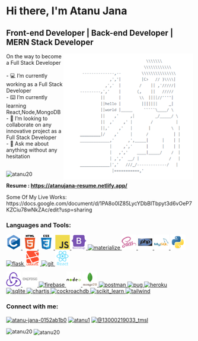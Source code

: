 

# Hi there, I'm Atanu Jana

## Front-end Developer | Back-end Developer | MERN Stack Developer
<img align="right" src="https://github.com/atanu20/image-upload-using-react-node-mysql/blob/master/helloworld.png" width="350">
On the way to become a Full Stack Developer
<br>

<br>
- 💻 I’m currently working as a Full Stack Developer <br>
- ⌨️ I’m currently learning React,Node,MongoDB   <br>
- 👯 I’m looking to collaborate on any innovative project as a Full Stack Developer   <br>
- 💬 Ask me about anything without any hesitation <br>
<br>
<p align="left"> <img src="https://komarev.com/ghpvc/?username=atanu20&label=Profile%20views&color=0e75b6&style=flat" alt="atanu20" /> </p>

 
<b>Resume :  https://atanujana-resume.netlify.app/ </b>
<p>Some Of My Live Works: https://docs.google.com/document/d/1PA8o0IZ85LycYDbBlTbpyt3d6vOeP7KZCiu78wNkZAc/edit?usp=sharing </p>


<h3 align="left">Languages and Tools:</h3>
<p align="left">

 <a href="https://www.cprogramming.com/" target="_blank"> <img src="https://raw.githubusercontent.com/devicons/devicon/master/icons/c/c-original.svg" alt="c" width="40" height="40"/> </a> <a href="https://www.w3.org/html/" target="_blank"> <img src="https://raw.githubusercontent.com/devicons/devicon/master/icons/html5/html5-original-wordmark.svg" alt="html5" width="40" height="40"/> </a> <a href="https://www.w3schools.com/css/" target="_blank"> <img src="https://raw.githubusercontent.com/devicons/devicon/master/icons/css3/css3-original-wordmark.svg" alt="css3" width="40" height="40"/> </a> 
  <a href="https://developer.mozilla.org/en-US/docs/Web/JavaScript" target="_blank"> <img src="https://raw.githubusercontent.com/devicons/devicon/master/icons/javascript/javascript-original.svg" alt="javascript" width="40" height="40"/> </a>
<a href="https://getbootstrap.com" target="_blank"> <img src="https://raw.githubusercontent.com/devicons/devicon/master/icons/bootstrap/bootstrap-plain-wordmark.svg" alt="bootstrap" width="40" height="40"/> </a>  <a href="https://materializecss.com/" target="_blank"> <img src="https://raw.githubusercontent.com/prplx/svg-logos/5585531d45d294869c4eaab4d7cf2e9c167710a9/svg/materialize.svg" alt="materialize" width="40" height="40"/> </a>
 <a href="https://sass-lang.com" target="_blank"> <img src="https://raw.githubusercontent.com/devicons/devicon/master/icons/sass/sass-original.svg" alt="sass" width="40" height="40"/> </a>  <a href="https://www.php.net" target="_blank"> 
  <img src="https://raw.githubusercontent.com/devicons/devicon/master/icons/php/php-original.svg" alt="php" width="40" height="40"/> </a>
  <a href="https://www.mysql.com/" target="_blank"> <img src="https://raw.githubusercontent.com/devicons/devicon/master/icons/mysql/mysql-original-wordmark.svg" alt="mysql" width="40" height="40"/> </a>  <a href="https://www.python.org" target="_blank"> <img src="https://raw.githubusercontent.com/devicons/devicon/master/icons/python/python-original.svg" alt="python" width="40" height="40"/> </a>
  <a href="https://flask.palletsprojects.com/" target="_blank"> <img src="https://www.vectorlogo.zone/logos/pocoo_flask/pocoo_flask-icon.svg" alt="flask" width="40" height="40"/> </a>
 <a href="https://laravel.com/" target="_blank"> <img src="https://raw.githubusercontent.com/devicons/devicon/master/icons/laravel/laravel-plain-wordmark.svg" alt="laravel" width="40" height="40"/> </a>
 <a href="https://git-scm.com/" target="_blank"> <img src="https://www.vectorlogo.zone/logos/git-scm/git-scm-icon.svg" alt="git" width="40" height="40"/> </a> <a href="https://reactjs.org/" target="_blank"> <img src="https://raw.githubusercontent.com/devicons/devicon/master/icons/react/react-original-wordmark.svg" alt="react" width="40" height="40"/> </a>
  <br>
<!--   <a href="https://reactnative.dev/" target="_blank"> <img src="https://reactnative.dev/img/header_logo.svg" alt="reactnative" width="40" height="40"/> </a> -->
  <a href="https://redux.js.org" target="_blank"> <img src="https://raw.githubusercontent.com/devicons/devicon/master/icons/redux/redux-original.svg" alt="redux" width="40" height="40"/> </a> <a href="https://expressjs.com" target="_blank"> <img src="https://raw.githubusercontent.com/devicons/devicon/master/icons/express/express-original-wordmark.svg" alt="express" width="40" height="40"/> </a> <a href="https://firebase.google.com/" target="_blank"> <img src="https://www.vectorlogo.zone/logos/firebase/firebase-icon.svg" alt="firebase" width="40" height="40"/> </a> <a href="https://nodejs.org" target="_blank"> <img src="https://raw.githubusercontent.com/devicons/devicon/master/icons/nodejs/nodejs-original-wordmark.svg" alt="nodejs" width="40" height="40"/> </a> 
  <a href="https://www.mongodb.com/" target="_blank"> <img src="https://raw.githubusercontent.com/devicons/devicon/master/icons/mongodb/mongodb-original-wordmark.svg" alt="mongodb" width="40" height="40"/> </a> <a href="https://postman.com" target="_blank"> <img src="https://www.vectorlogo.zone/logos/getpostman/getpostman-icon.svg" alt="postman" width="40" height="40"/> </a> <a href="https://pugjs.org" target="_blank"> <img src="https://cdn.worldvectorlogo.com/logos/pug.svg" alt="pug" width="40" height="40"/> </a> <a href="https://heroku.com" target="_blank"> <img src="https://www.vectorlogo.zone/logos/heroku/heroku-icon.svg" alt="heroku" width="40" height="40"/> </a>  
  <a href="https://www.sqlite.org/" target="_blank"> <img src="https://www.vectorlogo.zone/logos/sqlite/sqlite-icon.svg" alt="sqlite" width="40" height="40"/> </a>  <a href="https://www.chartjs.org" target="_blank"> <img src="https://www.chartjs.org/media/logo-title.svg" alt="chartjs" width="40" height="40"/> </a> <a href="https://www.cockroachlabs.com/product/cockroachdb/" target="_blank"> <img src="https://cdn.worldvectorlogo.com/logos/cockroachdb.svg" alt="cockroachdb" width="40" height="40"/> </a> <a href="https://scikit-learn.org/" target="_blank"> <img src="https://upload.wikimedia.org/wikipedia/commons/0/05/Scikit_learn_logo_small.svg" alt="scikit_learn" width="40" height="40"/> </a>  <a href="https://tailwindcss.com/" target="_blank"> <img src="https://www.vectorlogo.zone/logos/tailwindcss/tailwindcss-icon.svg" alt="tailwind" width="40" height="40"/> </a> </p>
  
  
  
   <h3 align="left">Connect with me:</h3>
<p align="left">
<a href="https://linkedin.com/in/atanu-jana-0152ab1b0" target="blank"><img align="center" src="https://raw.githubusercontent.com/rahuldkjain/github-profile-readme-generator/master/src/images/icons/Social/linked-in-alt.svg" alt="atanu-jana-0152ab1b0" height="30" width="40" /></a>
<a href="https://www.codechef.com/users/atanu1" target="blank"><img align="center" src="https://cdn.jsdelivr.net/npm/simple-icons@3.1.0/icons/codechef.svg" alt="atanu1" height="30" width="40" /></a>
<a href="https://www.hackerrank.com/@13000219033_tmsl" target="blank"><img align="center" src="https://raw.githubusercontent.com/rahuldkjain/github-profile-readme-generator/master/src/images/icons/Social/hackerrank.svg" alt="@13000219033_tmsl" height="30" width="40" /></a>
</p>

<p><img align="left" src="https://github-readme-stats.vercel.app/api/top-langs?username=atanu20&show_icons=true&locale=en&layout=compact" alt="atanu20" /></p>

<p>&nbsp;<img align="center" src="https://github-readme-stats.vercel.app/api?username=atanu20&show_icons=true&locale=en" alt="atanu20" /></p>



<!-- 

```
                                                                                   \\\\\\\
                                                                                  \\\\\\\\\\\\
                                                       --------------,--         \\\\\\\\\\\\\\\
                                                                   ,','|         |C>   // )\\\\|
                                                                 ,','  |        /    || ,'/////|
                                                      ---------,','    |       (,    ||   /////
                                                               ||      |        \\  ||||//''''|
                                                               ||hello |         |||||||     _|
                                                               ||world |_____     `````\____/ \
                                                               ||    ,'     ,|         _/_____/ \
                                                               ||  ,'    ,' |        /          |
                                                               ||,'    ,'   |       |         \  |
                                                      _________|/    ,'     |      /           | |
                                                      _____________,'      ,',_____|      |    | |
                                                                   |     ,','      |      |    | |
                                                                   |   ,','    ____|_____/    /  |
                                                                   | ,','  __/ |             /   |
                                                      _____________|','   ///_/-------------/   |
                                                                    |===========,'
``` -->


